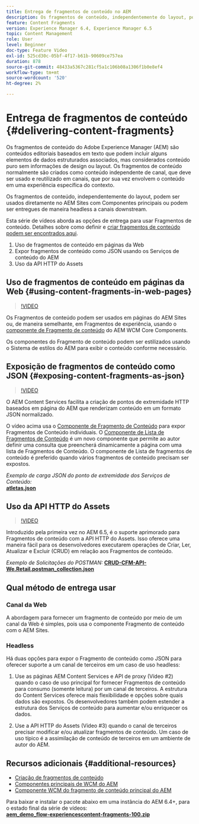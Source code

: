 ```yaml
---
title: Entrega de fragmentos de conteúdo no AEM
description: Os fragmentos de conteúdo, independentemente do layout, podem ser usados diretamente no AEM Sites com Componentes principais ou podem ser entregues de maneira headless a canais downstream.
feature: Content Fragments
version: Experience Manager 6.4, Experience Manager 6.5
topic: Content Management
role: User
level: Beginner
doc-type: Feature Video
exl-id: 525cd30c-05bf-4f17-b61b-90609ce757ea
duration: 878
source-git-commit: 48433a5367c281cf5a1c106b08a1306f1b0e8ef4
workflow-type: tm+mt
source-wordcount: '520'
ht-degree: 2%

---
```


# Entrega de fragmentos de conteúdo {#delivering-content-fragments}

Os fragmentos de conteúdo do Adobe Experience Manager (AEM) são conteúdos editoriais baseados em texto que podem incluir alguns elementos de dados estruturados associados, mas considerados conteúdo puro sem informações de design ou layout. Os fragmentos de conteúdo normalmente são criados como conteúdo independente de canal, que deve ser usado e reutilizado em canais, que por sua vez envolvem o conteúdo em uma experiência específica do contexto.

Os fragmentos de conteúdo, independentemente do layout, podem ser usados diretamente no AEM Sites com Componentes principais ou podem ser entregues de maneira headless a canais downstream.

Esta série de vídeos aborda as opções de entrega para usar Fragmentos de conteúdo. Detalhes sobre como definir e [criar fragmentos de conteúdo podem ser encontrados aqui](content-fragments-feature-video-use.md).

1. Uso de fragmentos de conteúdo em páginas da Web
2. Expor fragmentos de conteúdo como JSON usando os Serviços de conteúdo do AEM
3. Uso da API HTTP do Assets

## Uso de fragmentos de conteúdo em páginas da Web {#using-content-fragments-in-web-pages}

>[!VIDEO](https://video.tv.adobe.com/v/22449?quality=12&learn=on)

Os Fragmentos de conteúdo podem ser usados em páginas do AEM Sites ou, de maneira semelhante, em Fragmentos de experiência, usando o [componente de Fragmento de conteúdo](https://experienceleague.adobe.com/docs/experience-manager-core-components/using/components/content-fragment-component.html?lang=pt-BR) do AEM WCM Core Components.

Os componentes do Fragmento de conteúdo podem ser estilizados usando o Sistema de estilos do AEM para exibir o conteúdo conforme necessário.

## Exposição de fragmentos de conteúdo como JSON {#exposing-content-fragments-as-json}

>[!VIDEO](https://video.tv.adobe.com/v/22448?quality=12&learn=on)

O AEM Content Services facilita a criação de pontos de extremidade HTTP baseados em página do AEM que renderizam conteúdo em um formato JSON normalizado.

O vídeo acima usa o [Componente de Fragmento de Conteúdo](https://experienceleague.adobe.com/docs/experience-manager-core-components/using/components/content-fragment-component.html?lang=pt-BR) para expor Fragmentos de Conteúdo individuais. O [Componente de Lista de Fragmentos de Conteúdo](https://experienceleague.adobe.com/docs/experience-manager-core-components/using/components/content-fragment-list.html) é um novo componente que permite ao autor definir uma consulta que preencherá dinamicamente a página com uma lista de Fragmentos de Conteúdo. O componente de Lista de fragmentos de conteúdo é preferido quando vários fragmentos de conteúdo precisam ser expostos.

*Exemplo de carga JSON do ponto de extremidade dos Serviços de Conteúdo:*\
**[atletas.json](assets/athletes.json)**

## Uso da API HTTP do Assets

>[!VIDEO](https://video.tv.adobe.com/v/26390?quality=12&learn=on)

Introduzido pela primeira vez no AEM 6.5, é o suporte aprimorado para Fragmentos de conteúdo com a API HTTP do Assets. Isso oferece uma maneira fácil para os desenvolvedores executarem operações de Criar, Ler, Atualizar e Excluir (CRUD) em relação aos Fragmentos de conteúdo.

*Exemplo de Solicitações do POSTMAN:*
**[CRUD-CFM-API-We.Retail.postman_collection.json](assets/CRUD-CFM-API-We.Retail.postman_collection.json)**

## Qual método de entrega usar

### Canal da Web

A abordagem para fornecer um fragmento de conteúdo por meio de um canal da Web é simples, pois usa o componente Fragmento de conteúdo com o AEM Sites.

### Headless

Há duas opções para expor o Fragmento de conteúdo como JSON para oferecer suporte a um canal de terceiros em um caso de uso headless:

1. Use as páginas AEM Content Services e API de proxy (Vídeo #2) quando o caso de uso principal for fornecer Fragmentos de conteúdo para consumo (somente leitura) por um canal de terceiros. A estrutura do Content Services oferece mais flexibilidade e opções sobre quais dados são expostos. Os desenvolvedores também podem estender a estrutura dos Serviços de conteúdo para aumentar e/ou enriquecer os dados.

2. Use a API HTTP do Assets (Vídeo #3) quando o canal de terceiros precisar modificar e/ou atualizar fragmentos de conteúdo. Um caso de uso típico é a assimilação de conteúdo de terceiros em um ambiente de autor do AEM.

## Recursos adicionais {#additional-resources}

* [Criação de fragmentos de conteúdo](content-fragments-feature-video-use.md)
* [Componentes principais de WCM do AEM](https://experienceleague.adobe.com/docs/experience-manager-core-components/using/introduction.html?lang=pt-BR)
* [Componente WCM do fragmento de conteúdo principal do AEM](https://experienceleague.adobe.com/docs/experience-manager-core-components/using/components/content-fragment-component.html?lang=pt-BR)

Para baixar e instalar o pacote abaixo em uma instância do AEM 6.4+, para o estado final da série de vídeos:\
**[aem_demo_flow-experiencescontent-fragments-100.zip](assets/aem_demo_fluid-experiencescontent-fragments-100.zip)**
